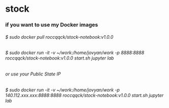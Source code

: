 # stock

### if you want to use my Docker images
###### $ sudo docker pull roccqqck/stock-notebook:v1.0.0
###### $ sudo docker run -it -v ~/work:/home/jovyan/work -p 8888:8888 roccqqck/stock-notebook:v1.0.0 start.sh jupyter lab
###### or use your Public State IP
###### $ sudo docker run -it -v ~/work:/home/jovyan/work -p 140.112.xxx.xxx:8888:8888 roccqqck/stock-notebook:v1.0.0 start.sh jupyter lab
